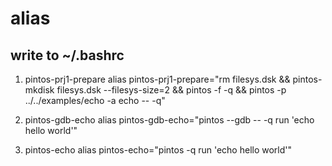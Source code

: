 # alias  

## write to ~/.bashrc
1. pintos-prj1-prepare
alias pintos-prj1-prepare="rm filesys.dsk && pintos-mkdisk filesys.dsk --filesys-size=2 && pintos -f -q && pintos -p ../../examples/echo -a  echo -- -q"

2. pintos-gdb-echo
alias pintos-gdb-echo="pintos --gdb -- -q run 'echo hello world'"

3. pintos-echo
alias pintos-echo="pintos -q run 'echo hello world'"